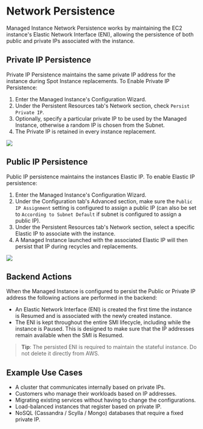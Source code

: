 # Network Persistence

Managed Instance Network Persistence works by maintaining the EC2 instance's Elastic Network Interface (ENI), allowing the persistence of both public and private IPs associated with the instance.

## Private IP Persistence

Private IP Persistence maintains the same private IP address for the instance during Spot Instance replacements. To Enable Private IP Persistence:

1. Enter the Managed Instance's Configuration Wizard.
2. Under the Persistent Resources tab's Network section, check `Persist Private IP`.
3. Optionally, specify a particular private IP to be used by the Managed Instance, otherwise a random IP is chosen from the Subnet.
4. The Private IP is retained in every instance replacement.

<img src="/managed-instance/_media/network-persistence-01.png" />

## Public IP Persistence

Public IP persistence maintains the instances Elastic IP. To enable Elastic IP persistence:

1. Enter the Managed Instance's Configuration Wizard.
2. Under the Configuration tab's Advanced section, make sure the `Public IP Assignment` setting is configured to assign a public IP (can also be set to `According to Subnet Default` if subnet is configured to assign a public IP).
3. Under the Persistent Resources tab's Network section, select a specific Elastic IP to associate with the instance.
4. A Managed Instance launched with the associated Elastic IP will then persist that IP during recycles and replacements.

<img src="/managed-instance/_media/network-persistence-02.png" />

## Backend Actions

When the Managed Instance is configured to persist the Public or Private IP address the following actions are performed in the backend:

- An Elastic Network Interface (ENI) is created the first time the instance is Resumed and is associated with the newly created instance.
- The ENI is kept throughout the entire SMI lifecycle, including while the instance is Paused. This is designed to make sure that the IP addresses remain available when the SMI is Resumed.

> **Tip**: The persisted ENI is required to maintain the stateful instance. Do not delete it directly from AWS.

## Example Use Cases

- A cluster that communicates internally based on private IPs.
- Customers who manage their workloads based on IP addresses.
- Migrating existing services without having to change the configurations.
- Load-balanced instances that register based on private IP.
- NoSQL (Cassandra / Scylla / Mongo) databases that require a fixed private IP.
